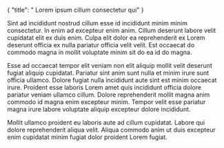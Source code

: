 {
  "title": " Lorem ipsum cillum consectetur qui"
}

Sint ad incididunt nostrud cillum esse id incididunt minim minim consectetur. In enim ad excepteur enim anim. Cillum deserunt labore velit cupidatat elit ex duis enim. Culpa elit dolor ea reprehenderit ex Lorem deserunt officia ex nulla pariatur officia velit velit. Est occaecat do commodo magna in mollit voluptate minim sit do ea id do magna.

Esse ad occaecat tempor elit veniam non elit aliquip mollit velit deserunt fugiat aliquip cupidatat. Pariatur sint anim sunt nulla et minim irure sunt officia ullamco. Dolore fugiat nulla incididunt aute sint est minim occaecat irure. Proident esse laboris Lorem amet quis incididunt officia dolore pariatur veniam ullamco cillum. Dolore reprehenderit mollit magna anim commodo id magna enim excepteur minim. Tempor velit esse pariatur magna irure labore voluptate aliquip excepteur dolore incididunt.

Mollit ullamco proident eu laboris aute ad cillum cupidatat. Labore qui dolore reprehenderit aliqua velit. Aliqua commodo anim ut duis excepteur enim cupidatat minim fugiat dolor proident Lorem fugiat.